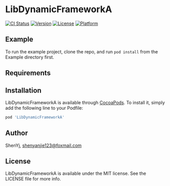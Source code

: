 # LibDynamicFrameworkA

[![CI Status](https://img.shields.io/travis/ShenYj/LibDynamicFrameworkA.svg?style=flat)](https://travis-ci.org/ShenYj/LibDynamicFrameworkA)
[![Version](https://img.shields.io/cocoapods/v/LibDynamicFrameworkA.svg?style=flat)](https://cocoapods.org/pods/LibDynamicFrameworkA)
[![License](https://img.shields.io/cocoapods/l/LibDynamicFrameworkA.svg?style=flat)](https://cocoapods.org/pods/LibDynamicFrameworkA)
[![Platform](https://img.shields.io/cocoapods/p/LibDynamicFrameworkA.svg?style=flat)](https://cocoapods.org/pods/LibDynamicFrameworkA)

## Example

To run the example project, clone the repo, and run `pod install` from the Example directory first.

## Requirements

## Installation

LibDynamicFrameworkA is available through [CocoaPods](https://cocoapods.org). To install
it, simply add the following line to your Podfile:

```ruby
pod 'LibDynamicFrameworkA'
```

## Author

ShenYj, shenyanjie123@foxmail.com

## License

LibDynamicFrameworkA is available under the MIT license. See the LICENSE file for more info.
